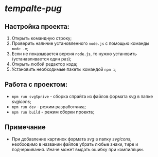 # _tempalte-pug_

## Настройка проекта:

1.  Открыть командную строку;
2.  Проверить наличие установленного `node.js` с помощью команды `node -v`;
3.  Если не показывается версия `node.js`, то нужно установить (устанавливается один раз);
4.  Открыть любой редактор кода;
5.  Установить необходимые пакеты командой `npm i`;

## Работа с проектом:

- `npm run svgSprive` - сборка спрайта из файлов формата _svg_ в папке _svgicons_;
- `npm run dev` - режим разработчика;
- `npm run build` - режим сборки проекта;

## Примечание

- При добавление картинок формата _svg_ в папку _svgicons_, необходимо в названии файлов убрать любые знаки, тире и подчеркивания. Иначе может выдать ошибку при компиляции.

